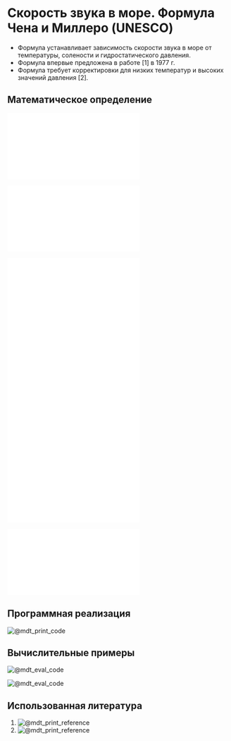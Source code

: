 # Скорость звука в морe. Формула Чена и Миллеро (UNESCO)

- Формула устанавливает зависимость скорости звука в море от температуры, 
солености и гидростатического давления.
- Формула впервые предложена в работе [1] в 1977 г.
- Формула требует корректировки для низких температур и высоких значений давления [2].

## Математическое определение

![@mdt_print_equation_boxed](include/sound_speed_sea_unesco.tex)

![@mdt_print_markdown](include/sound_speed_sea_unesco_args.ru.md)

![@mdt_print_equation](include/sound_speed_sea_unesco_1.tex)
![@mdt_print_equation](include/sound_speed_sea_unesco_2.tex)
![@mdt_print_equation](include/sound_speed_sea_unesco_3.tex)
![@mdt_print_equation](include/sound_speed_sea_unesco_4.tex)

![@mdt_print_markdown](include/sound_speed_sea_unesco_coef.ru.md)

## Программная реализация

![@mdt_print_code]($/sonar_m/toolbox/sound_speed/sound_speed_sea_unesco.m)

## Вычислительные примеры

![@mdt_eval_code]($/sonar_m/example/sound_speed/sound_speed_sea_unesco_ex_1.m)

![@mdt_eval_code]($/sonar_m/example/sound_speed/sound_speed_sea_unesco_ex_2.m)

## Использованная литература

1. ![@mdt_print_reference]($/reference/chen1977speed.enw)
1. ![@mdt_print_reference]($/reference/millero1994equations.enw)
